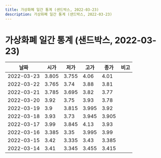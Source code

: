 ```yaml
---
title: 가상화폐 일간 통계 (샌드박스, 2022-03-23)
description: 가상화폐 일간 통계 (샌드박스, 2022-03-23)
---
```



가상화폐 일간 통계 (샌드박스, 2022-03-23)
===

|날짜|시가|저가|고가|종가|비고|
|--|--|--|--|--|--|
|2022-03-23|3.805|3.755|4.06|4.01|    |
|2022-03-22|3.765|3.74|3.88|3.81|    |
|2022-03-21|3.785|3.695|3.82|3.77|    |
|2022-03-20|3.92|3.75|3.93|3.78|    |
|2022-03-19|3.9|3.815|3.995|3.92|    |
|2022-03-18|3.93|3.73|3.945|3.905|    |
|2022-03-17|3.99|3.845|4.13|3.93|    |
|2022-03-16|3.385|3.35|3.995|3.99|    |
|2022-03-15|3.42|3.335|3.43|3.385|    |
|2022-03-14|3.41|3.345|3.455|3.415|    |
